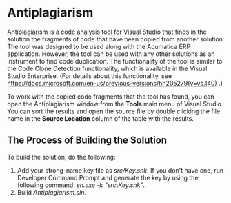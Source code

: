# Antiplagiarism

Antiplagiarism is a code analysis tool for Visual Studio that finds in the solution the fragments of code that have been copied from another solution. 
The tool was designed to be used along with the Acumatica ERP application. However, the tool can be used with any other solutions as an instrument to find code duplication.
The functionality of the tool is similar to the Code Clone Detection functionality, which is available in the Visual Studio Enterprise. (For details about this functionality, see https://docs.microsoft.com/en-us/previous-versions/hh205279(v=vs.140) .)

To work with the copied code fragments that the tool has found, you can open the Antiplagiarism window from the **Tools** main menu of Visual Studio. 
You can sort the results and open the source file by double clicking the file name in the **Source Location** column of the table with the results. 

## The Process of Building the Solution
To build the solution, do the following:

1. Add your strong-name key file as _src/Key.snk_. If you don't have one, run Developer Command Prompt and generate the key by using the following command: _sn.exe -k "src\Key.snk"_.
2. Build _Antiplagiarism.sln_.

